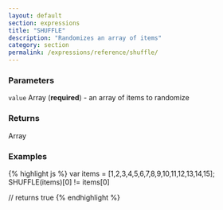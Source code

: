 ```yaml
---
layout: default
section: expressions
title: "SHUFFLE"
description: "Randomizes an array of items"
category: section
permalink: /expressions/reference/shuffle/
---
```


### Parameters

`value` Array (__required__) - an array of items to randomize

### Returns

Array

### Examples

{% highlight js %}
var items = [1,2,3,4,5,6,7,8,9,10,11,12,13,14,15];
SHUFFLE(items)[0] != items[0]

// returns true
{% endhighlight %}